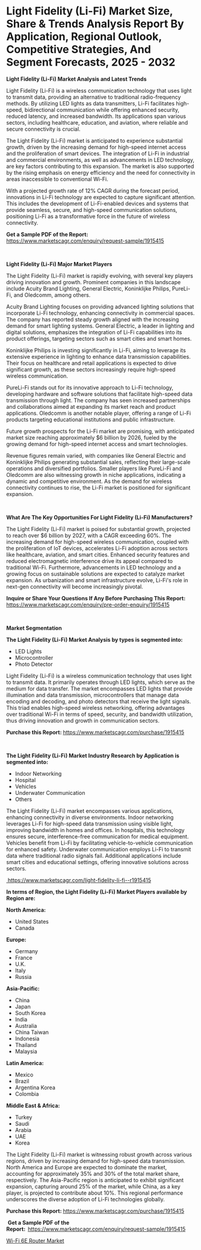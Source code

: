 <p><h1>Light Fidelity (Li-Fi) Market Size, Share & Trends Analysis Report By Application, Regional Outlook, Competitive Strategies, And Segment Forecasts, 2025 - 2032</h1></p><p><strong>Light Fidelity (Li-Fi) Market Analysis and Latest Trends</strong></p>
<p><p>Light Fidelity (Li-Fi) is a wireless communication technology that uses light to transmit data, providing an alternative to traditional radio-frequency methods. By utilizing LED lights as data transmitters, Li-Fi facilitates high-speed, bidirectional communication while offering enhanced security, reduced latency, and increased bandwidth. Its applications span various sectors, including healthcare, education, and aviation, where reliable and secure connectivity is crucial.</p><p>The Light Fidelity (Li-Fi) market is anticipated to experience substantial growth, driven by the increasing demand for high-speed internet access and the proliferation of smart devices. The integration of Li-Fi in industrial and commercial environments, as well as advancements in LED technology, are key factors contributing to this expansion. The market is also supported by the rising emphasis on energy efficiency and the need for connectivity in areas inaccessible to conventional Wi-Fi.</p><p>With a projected growth rate of 12% CAGR during the forecast period, innovations in Li-Fi technology are expected to capture significant attention. This includes the development of Li-Fi-enabled devices and systems that provide seamless, secure, and high-speed communication solutions, positioning Li-Fi as a transformative force in the future of wireless connectivity.</p></p>
<p><strong>Get a Sample PDF of the Report:&nbsp;</strong> <a href="https://www.marketscagr.com/enquiry/request-sample/1915415?utm_campaign=2320&utm_medium=2&utm_source=Github&utm_content=ia&utm_term=15022025&utm_id=light-fidelity-li-fi">https://www.marketscagr.com/enquiry/request-sample/1915415</a></p>
<p>&nbsp;</p>
<p><strong>Light Fidelity (Li-Fi) Major Market Players</strong></p>
<p><p>The Light Fidelity (Li-Fi) market is rapidly evolving, with several key players driving innovation and growth. Prominent companies in this landscape include Acuity Brand Lighting, General Electric, Koninklijke Philips, PureLi-Fi, and Oledcomm, among others. </p><p>Acuity Brand Lighting focuses on providing advanced lighting solutions that incorporate Li-Fi technology, enhancing connectivity in commercial spaces. The company has reported steady growth aligned with the increasing demand for smart lighting systems. General Electric, a leader in lighting and digital solutions, emphasizes the integration of Li-Fi capabilities into its product offerings, targeting sectors such as smart cities and smart homes.</p><p>Koninklijke Philips is investing significantly in Li-Fi, aiming to leverage its extensive experience in lighting to enhance data transmission capabilities. Their focus on healthcare and retail applications is expected to drive significant growth, as these sectors increasingly require high-speed wireless communication.</p><p>PureLi-Fi stands out for its innovative approach to Li-Fi technology, developing hardware and software solutions that facilitate high-speed data transmission through light. The company has seen increased partnerships and collaborations aimed at expanding its market reach and product applications. Oledcomm is another notable player, offering a range of Li-Fi products targeting educational institutions and public infrastructure.</p><p>Future growth prospects for the Li-Fi market are promising, with anticipated market size reaching approximately $6 billion by 2026, fueled by the growing demand for high-speed internet access and smart technologies.</p><p>Revenue figures remain varied, with companies like General Electric and Koninklijke Philips generating substantial sales, reflecting their large-scale operations and diversified portfolios. Smaller players like PureLi-Fi and Oledcomm are also witnessing growth in niche applications, indicating a dynamic and competitive environment. As the demand for wireless connectivity continues to rise, the Li-Fi market is positioned for significant expansion.</p></p>
<p>&nbsp;</p>
<p><strong>What Are The Key Opportunities For Light Fidelity (Li-Fi) Manufacturers?</strong></p>
<p><p>The Light Fidelity (Li-Fi) market is poised for substantial growth, projected to reach over $6 billion by 2027, with a CAGR exceeding 60%. The increasing demand for high-speed wireless communication, coupled with the proliferation of IoT devices, accelerates Li-Fi adoption across sectors like healthcare, aviation, and smart cities. Enhanced security features and reduced electromagnetic interference drive its appeal compared to traditional Wi-Fi. Furthermore, advancements in LED technology and a growing focus on sustainable solutions are expected to catalyze market expansion. As urbanization and smart infrastructure evolve, Li-Fi's role in next-gen connectivity will become increasingly pivotal.</p></p>
<p><strong>Inquire or Share Your Questions If Any Before Purchasing This Report:</strong> <a href="https://www.marketscagr.com/enquiry/pre-order-enquiry/1915415?utm_campaign=2320&utm_medium=2&utm_source=Github&utm_content=ia&utm_term=15022025&utm_id=light-fidelity-li-fi">https://www.marketscagr.com/enquiry/pre-order-enquiry/1915415</a></p>
<p>&nbsp;</p>
<p><strong>Market Segmentation</strong></p>
<p><strong>The Light Fidelity (Li-Fi) Market Analysis by types is segmented into:</strong></p>
<p><ul><li>LED Lights</li><li>Microcontroller</li><li>Photo Detector</li></ul></p>
<p><p>Light Fidelity (Li-Fi) is a wireless communication technology that uses light to transmit data. It primarily operates through LED lights, which serve as the medium for data transfer. The market encompasses LED lights that provide illumination and data transmission, microcontrollers that manage data encoding and decoding, and photo detectors that receive the light signals. This triad enables high-speed wireless networking, offering advantages over traditional Wi-Fi in terms of speed, security, and bandwidth utilization, thus driving innovation and growth in communication sectors.</p></p>
<p><strong>Purchase this Report:&nbsp;</strong><a href="https://www.marketscagr.com/purchase/1915415?utm_campaign=2320&utm_medium=2&utm_source=Github&utm_content=ia&utm_term=15022025&utm_id=light-fidelity-li-fi">https://www.marketscagr.com/purchase/1915415</a></p>
<p>&nbsp;</p>
<p><strong>The Light Fidelity (Li-Fi) Market Industry Research by Application is segmented into:</strong></p>
<p><ul><li>Indoor Networking</li><li>Hospital</li><li>Vehicles</li><li>Underwater Communication</li><li>Others</li></ul></p>
<p><p>The Light Fidelity (Li-Fi) market encompasses various applications, enhancing connectivity in diverse environments. Indoor networking leverages Li-Fi for high-speed data transmission using visible light, improving bandwidth in homes and offices. In hospitals, this technology ensures secure, interference-free communication for medical equipment. Vehicles benefit from Li-Fi by facilitating vehicle-to-vehicle communication for enhanced safety. Underwater communication employs Li-Fi to transmit data where traditional radio signals fail. Additional applications include smart cities and educational settings, offering innovative solutions across sectors.</p></p>
<p><a href="https://www.marketscagr.com/light-fidelity-li-fi--r1915415?utm_campaign=2320&utm_medium=2&utm_source=Github&utm_content=ia&utm_term=15022025&utm_id=light-fidelity-li-fi">&nbsp;https://www.marketscagr.com/light-fidelity-li-fi--r1915415</a></p>
<p><strong>In terms of Region, the Light Fidelity (Li-Fi) Market Players available by Region are:</strong></p>
<p>
    <p> <strong> North America: </strong>
        <ul>
            <li>United States</li>
            <li>Canada</li>
        </ul>
        </p> 
    <p> <strong> Europe: </strong>
        <ul>
            <li>Germany</li>
            <li>France</li>
            <li>U.K.</li>
            <li>Italy</li>
            <li>Russia</li>
        </ul>
        </p> 
    <p> <strong> Asia-Pacific: </strong>
        <ul>
            <li>China</li>
            <li>Japan</li>
            <li>South Korea</li>
            <li>India</li>
            <li>Australia</li>
            <li>China Taiwan</li>
            <li>Indonesia</li>
            <li>Thailand</li>
            <li>Malaysia</li>
        </ul>
        </p> 
    <p> <strong> Latin America: </strong>
        <ul>
            <li>Mexico</li>
            <li>Brazil</li>
            <li>Argentina Korea</li>
            <li>Colombia</li>
        </ul>
        </p> 
    <p> <strong> Middle East & Africa: </strong>
        <ul>
            <li>Turkey</li>
            <li>Saudi</li>
            <li>Arabia</li>
            <li>UAE</li>
            <li>Korea</li>
        </ul>
    </p>
    </p>
<p><p>The Light Fidelity (Li-Fi) market is witnessing robust growth across various regions, driven by increasing demand for high-speed data transmission. North America and Europe are expected to dominate the market, accounting for approximately 35% and 30% of the total market share, respectively. The Asia-Pacific region is anticipated to exhibit significant expansion, capturing around 25% of the market, while China, as a key player, is projected to contribute about 10%. This regional performance underscores the diverse adoption of Li-Fi technologies globally.</p></p>
<p><strong>Purchase this Report: </strong><a href="https://www.marketscagr.com/purchase/1915415?utm_campaign=2320&utm_medium=2&utm_source=Github&utm_content=ia&utm_term=15022025&utm_id=light-fidelity-li-fi">https://www.marketscagr.com/purchase/1915415</a></p>
<p>&nbsp;<strong>Get a Sample PDF of the Report:&nbsp;&nbsp;</strong><a href="https://www.marketscagr.com/enquiry/request-sample/1915415?utm_campaign=2320&utm_medium=2&utm_source=Github&utm_content=ia&utm_term=15022025&utm_id=light-fidelity-li-fi">https://www.marketscagr.com/enquiry/request-sample/1915415</a></p>
<p><strong></strong></p>
<p><p><a href="https://github.com/cheryjhonson/Market-Research-Report-List-1/blob/main/wi-fi-6e-router-market.md?utm_campaign=2320&utm_medium=2&utm_source=Github&utm_content=ia&utm_term=15022025&utm_id=light-fidelity-li-fi">Wi-Fi 6E Router Market</a></p></p>